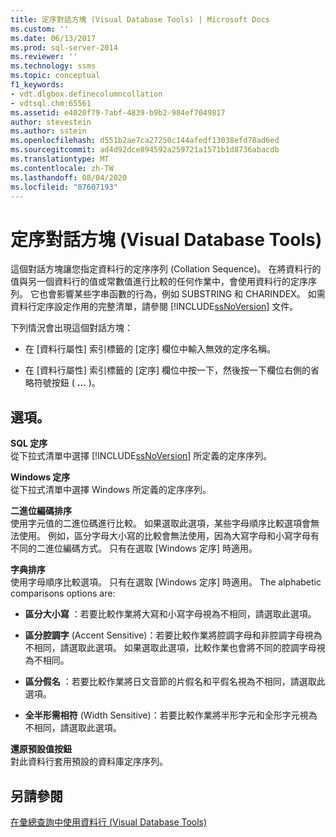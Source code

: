 ```yaml
---
title: 定序對話方塊 (Visual Database Tools) | Microsoft Docs
ms.custom: ''
ms.date: 06/13/2017
ms.prod: sql-server-2014
ms.reviewer: ''
ms.technology: ssms
ms.topic: conceptual
f1_keywords:
- vdt.dlgbox.definecolumncollation
- vdtsql.chm:65561
ms.assetid: e4020f79-7abf-4839-b9b2-984ef7049817
author: stevestein
ms.author: sstein
ms.openlocfilehash: d551b2ae7ca27250c144afedf13038efd78ad6ed
ms.sourcegitcommit: ad4d92dce894592a259721a1571b1d8736abacdb
ms.translationtype: MT
ms.contentlocale: zh-TW
ms.lasthandoff: 08/04/2020
ms.locfileid: "87607193"
---
```

# <a name="collation-dialog-box-visual-database-tools"></a>定序對話方塊 (Visual Database Tools)
  這個對話方塊讓您指定資料行的定序序列 (Collation Sequence)。 在將資料行的值與另一個資料行的值或常數值進行比較的任何作業中，會使用資料行的定序序列。 它也會影響某些字串函數的行為，例如 SUBSTRING 和 CHARINDEX。 如需資料行定序設定作用的完整清單，請參閱 [!INCLUDE[ssNoVersion](../../includes/ssnoversion-md.md)] 文件。  
  
 下列情況會出現這個對話方塊：  
  
-   在 [資料行屬性]  索引標籤的 [定序]  欄位中輸入無效的定序名稱。  
  
-   在 [資料行屬性] 索引標籤的 [定序] 欄位中按一下，然後按一下欄位右側的省略符號按鈕 ( **...** )。  
  
## <a name="options"></a>選項。  
 **SQL 定序**  
 從下拉式清單中選擇 [!INCLUDE[ssNoVersion](../../includes/ssnoversion-md.md)] 所定義的定序序列。  
  
 **Windows 定序**  
 從下拉式清單中選擇 Windows 所定義的定序序列。  
  
 **二進位編碼排序**  
 使用字元值的二進位碼進行比較。 如果選取此選項，某些字母順序比較選項會無法使用。 例如，區分字母大小寫的比較會無法使用，因為大寫字母和小寫字母有不同的二進位編碼方式。 只有在選取 [Windows 定序]  時適用。  
  
 **字典排序**  
 使用字母順序比較選項。 只有在選取 [Windows 定序]  時適用。 The alphabetic comparisons options are:  
  
-   **區分大小寫** ：若要比較作業將大寫和小寫字母視為不相同，請選取此選項。  
  
-   **區分腔調字** (Accent Sensitive)：若要比較作業將腔調字母和非腔調字母視為不相同，請選取此選項。 如果選取此選項，比較作業也會將不同的腔調字母視為不相同。  
  
-   **區分假名** ：若要比較作業將日文音節的片假名和平假名視為不相同，請選取此選項。  
  
-   **全半形需相符** (Width Sensitive)：若要比較作業將半形字元和全形字元視為不相同，請選取此選項。  
  
 **還原預設值按鈕**  
 對此資料行套用預設的資料庫定序序列。  
  
## <a name="see-also"></a>另請參閱  
 [在彙總查詢中使用資料行 &#40;Visual Database Tools&#41;](visual-database-tools.md)  
  
  

